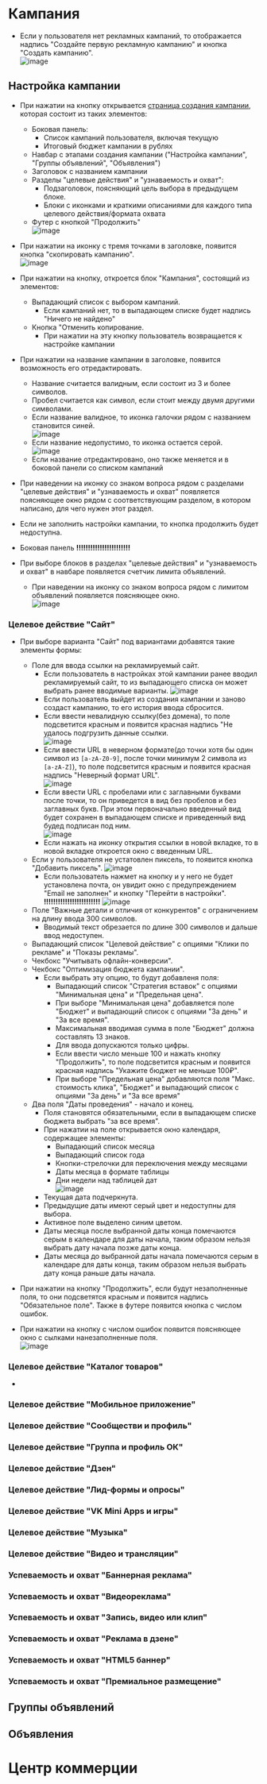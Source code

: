 # Кампания

- Если у пользователя нет рекламных кампаний, то отображается надпись "Создайте первую рекламную кампанию" и кнопка "Создать кампанию".   
![image](https://github.com/user-attachments/assets/e236379e-b601-417b-a383-ff6165793d74)

## Настройка кампании

- При нажатии на кнопку открывается [страница создания кампании](https://ads.vk.com/hq/new_create/ad_plan), которая состоит из таких элементов:   
  - Боковая панель:
      - Список кампаний пользователя, включая текущую
      - Итоговый бюджет кампании в рублях
  - Навбар с этапами создания кампании ("Настройка кампании", "Группы объявлений", "Объявления")
  - Заголовок с названием кампании
  - Разделы "целевые действия" и "узнаваемость и охват":
      - Подзаголовок, поясняющий цель выбора в предыдущем блоке.
      - Блоки с иконками и краткими описаниями для каждого типа целевого действия/формата охвата
  - Футер с кнопкой "Продолжить"    
![image](https://github.com/user-attachments/assets/8e752cd3-c58a-4916-b201-4f9055795466)

- При нажатии на иконку с тремя точками в заголовке, появится кнопка "скопировать кампанию".   
![image](https://github.com/user-attachments/assets/7d89e0b9-6c42-499e-aa05-70fa44f80e6c)   
- При нажатии на кнопку, откроется блок "Кампания", состоящий из элементов:
  - Выпадающий список с выбором кампаний.
    - Если кампаний нет, то в выпадающем списке будет надпись "Ничего не найдено"
  - Кнопка "Отменить копирование.
    - При нажатии на эту кнопку пользователь возвращается к настройке кампании

- При нажатии на название кампании в заголовке, появится возможность его отредактировать.
  - Название считается валидным, если состоит из 3 и более символов.
  - Пробел считается как символ, если стоит между двумя другими символами.
  - Если название валидное, то иконка галочки рядом с названием становится синей.   
    ![image](https://github.com/user-attachments/assets/7db38920-3963-4a2d-a079-20210b5b7abc)
  - Если название недопустимо, то иконка остается серой.   
    ![image](https://github.com/user-attachments/assets/888ca6f1-e5f2-4497-b5c8-5d060fe0752a)
  - Если название отредактировано, оно также меняется и в боковой панели со списком кампаний

- При наведении на иконку со знаком вопроса рядом с разделами "целевые действия" и "узнаваемость и охват" появляется поясняющее окно рядом с соответствующим разделом, в котором написано, для чего нужен этот раздел.
- Если не заполнить настройки кампании, то кнопка продолжить будет недоступна.
- Боковая панель **!!!!!!!!!!!!!!!!!!!!!!!**
- При выборе блоков в разделах "целевые действия" и "узнаваемость и охват" в навбаре появляется счетчик лимита объявлений.
  - При наведении на иконку со знаком вопроса рядом с лимитом объявлений появляется поясняющее окно.   
  ![image](https://github.com/user-attachments/assets/314e2723-4d50-47de-a560-6febc947eb99)

### Целевое действие "Сайт"

  - При выборе варианта "Сайт" под вариантами добавятся такие элементы формы:
    - Поле для ввода ссылки на рекламируемый сайт.
      - Если пользователь в настройках этой кампании ранее вводил рекламируемый сайт, то из выпадающего списка он может выбрать ранее вводимые варианты.
      ![image](https://github.com/user-attachments/assets/8644613a-52d8-482e-aee2-b55259a30358)
      - Если пользователь выйдет из создания кампании и заново создаст кампанию, то его история ввода сбросится.
      - Если ввести невалидную ссылку(без домена), то поле подсветится красным и появится красная надпись "Не удалось подгрузить данные ссылки.   
      ![image](https://github.com/user-attachments/assets/abb5d17e-fb0a-4006-a345-817c482bfe3c)
      - Если ввести URL в неверном формате(до точки хотя бы один символ из `[a-zA-Z0-9]`, после точки минимум 2 символа из `[a-zA-Z]`), то поле подсветится красным и появится красная надпись "Неверный формат URL".   
      ![image](https://github.com/user-attachments/assets/5c21dba0-2d92-4005-a21e-6894990e8ab6)
      - Если ввести URL с пробелами или с заглавными буквами после точки, то он приведется в вид без пробелов и без заглавных букв. При этом первоначально введенный вид будет сохранен в выпадающем списке и приведенный вид будед подписан под ним.   
      ![image](https://github.com/user-attachments/assets/68e5c3f6-2081-42d2-a6be-088a4a69090a)
      - Если нажать на иконку открытия ссылки в новой вкладке, то в новой вкладке откроется окно с введенным  URL.
    - Если у пользователя не устатовлен пиксель, то появится кнопка "Добавить пиксель".
      ![image](https://github.com/user-attachments/assets/5a650249-3714-47bc-bcbb-fb507ce7c4ac)   
      - Если пользователь нажмет на кнопку и у него не будет установлена почта, он увидит окно с предупреждением "Email не заполнен" и кнопку "Перейти в настройки". **!!!!!!!!!!!!!!!!!!!!!!!!**
      ![image](https://github.com/user-attachments/assets/6beec37f-fd8f-4d64-9c1c-93ce32e45a85)
    - Поле "Важные детали и отличия от конкурентов" с ограничением на длину ввода 300 символов.
      - Вводимый текст обрезается по длине 300 символов и дальше ввод недоступен.
    - Выпадающий список "Целевой действие" с опциями "Клики по рекламе" и "Показы рекламы".
    - Чекбокс "Учитывать офлайн-конверсии".
    - Чекбокс "Оптимизация бюджета кампании".
      - Если выбрать эту опцию, то будут добавленя поля:
        - Выпадающий список "Стратегия вставок" с опциями "Минимальная цена" и "Предельная цена".
        - При выборе "Минимальная цена" добавляется поле "Бюджет" и выпадающий список с опциями "За день" и "За все время".
        - Максимальная вводимая сумма в поле "Бюджет" должна составлять 13 знаков.
        - Для ввода допускаются только цифры.
        - Если ввести число меньше 100 и нажать кнопку "Продолжить", то поле подсветится красным и появится красная надпись "Укажите бюджет не меньше 100₽".
        - При выборе "Предельная цена" добавляются поля "Макс. стоимость клика", "Бюджет" и выпадающий список с опциями "За день" и "За все время"
    - Два поля "Даты проведения" - начало и конец.
      - Поля становятся обязательными, если в выпадающем списке бюджета выбрать "за все время".
      - При нажатии на поле открывается окно календаря, содержащее элементы:
        - Выпадающий список месяца
        - Выпадающий список года
        - Кнопки-стрелочки для переключения между месяцами
        - Даты месяца в формате таблицы
        - Дни недели над таблицей дат   
          ![image](https://github.com/user-attachments/assets/3349372c-7fe7-4aca-b2fb-1ac256e0c6da)      
      - Текущая дата подчеркнута.
      - Предыдущие даты имеют серый цвет и недоступны для выбора.
      - Активное поле выделено синим цветом.
      - Даты месяца после выбранной даты конца помечаются серым в календаре для даты начала, таким образом нельзя выбрать дату начала позже даты конца.
      - Даты месяца до выбранной даты начала помечаются серым в календаре для даты конца, таким образом нельзя выбрать дату конца раньше даты начала.

  - При нажатии на кнопку "Продолжить", если будут незаполненные поля, то они подсветятся красным и появится надпись "Обязательное поле". Также в футере появится кнопка с числом ошибок.
  - При нажатии на кнопку с числом ошибок появится поясняющее окно с сылками нанезаполненные поля.   
    ![image](https://github.com/user-attachments/assets/7816e00e-5cc5-46c2-97b9-daf16d03983e)   

### Целевое действие "Каталог товаров"

- 

### Целевое действие "Мобильное приложение"

### Целевое действие "Сообществи и профиль"

### Целевое действие "Группа и профиль ОК"

### Целевое действие "Дзен"

### Целевое действие "Лид-формы и опросы"

### Целевое действие "VK Mini Apps и игры"

### Целевое действие "Музыка"

### Целевое действие "Видео и трансляции"

### Успеваемость и охват "Баннерная реклама"

### Успеваемость и охват "Видеореклама"

### Успеваемость и охват "Запись, видео или клип"

### Успеваемость и охват "Реклама в дзене"

### Успеваемость и охват "HTML5 баннер"

### Успеваемость и охват "Премиальное размещение"


## Группы объявлений

## Объявления


# Центр коммерции
